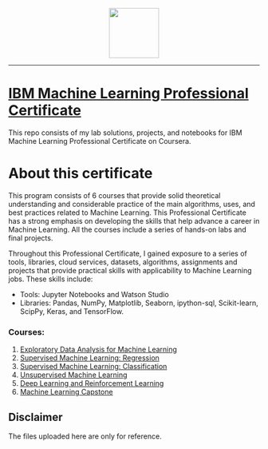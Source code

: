 
<p align="center">

  <img height="100" src="https://user-images.githubusercontent.com/67054356/132362689-31859a26-5d52-4eff-a4c4-ee6a8fd2f16c.png">  

</p>
<hr>  

# [IBM Machine Learning Professional Certificate](https://www.coursera.org/professional-certificates/ibm-machine-learning)

This repo consists of my lab solutions, projects, and notebooks for IBM Machine Learning Professional Certificate on Coursera. 


# About this certificate
This program consists of 6 courses that provide solid theoretical understanding and considerable practice of the main algorithms, uses, and best practices related to Machine Learning. This Professional Certificate has a strong emphasis on developing the skills that help advance a career in Machine Learning. All the courses include a series of hands-on labs and final projects.  
  
Throughout this Professional Certificate, I gained exposure to a series of tools, libraries, cloud services, datasets, algorithms, assignments and projects that provide practical skills with applicability to Machine Learning jobs. These skills include:
- Tools: Jupyter Notebooks and Watson Studio
- Libraries: Pandas, NumPy, Matplotlib, Seaborn, ipython-sql, Scikit-learn, ScipPy, Keras, and TensorFlow.  

### Courses:
1. [Exploratory Data Analysis for Machine Learning](https://github.com/FahdSeddik/IBM-Machine-Learning-Professional-Certificate/tree/main/1-Exploratory%20Data%20Analysis%20for%20Machine%20Learning)  
2. [Supervised Machine Learning: Regression](https://github.com/FahdSeddik/IBM-Machine-Learning-Professional-Certificate/tree/main/2-Supervised%20Machine%20Learning%20Regression)  
3. [Supervised Machine Learning: Classification](https://github.com/FahdSeddik/IBM-Machine-Learning-Professional-Certificate/tree/main/3-Supervised%20Machine%20Learning%20Classification)  
4. [Unsupervised Machine Learning](https://github.com/FahdSeddik/IBM-Machine-Learning-Professional-Certificate/tree/main/4-Unsupervised%20Machine%20Learning)  
5. [Deep Learning and Reinforcement Learning](https://github.com/FahdSeddik/IBM-Machine-Learning-Professional-Certificate/tree/main/5-Deep%20Learning%20and%20Reinforcement%20Learning)  
6. [Machine Learning Capstone](https://github.com/FahdSeddik/IBM-Machine-Learning-Professional-Certificate/tree/main/6-Machine%20Learning%20Capstone)  
 


## Disclaimer

The files uploaded here are only for reference. 
